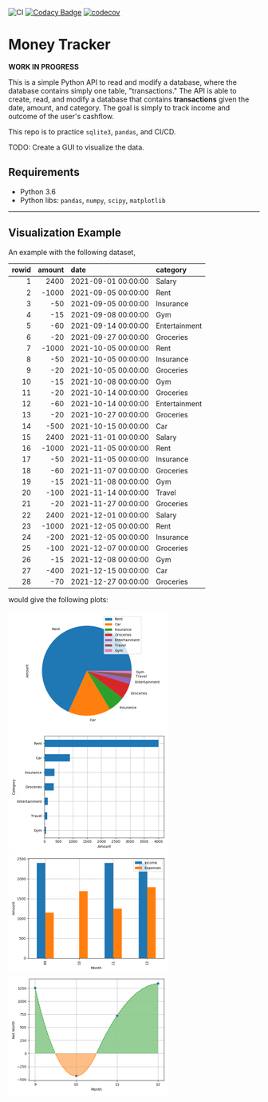 ![CI](https://github.com/zidanmahmoud/money_tracker/actions/workflows/ci.yml/badge.svg)
[![Codacy Badge](https://app.codacy.com/project/badge/Grade/df3993f2816142968121dc56e5731cc2)](https://www.codacy.com/gh/zidanmahmoud/money_tracker/dashboard?utm_source=github.com&amp;utm_medium=referral&amp;utm_content=zidanmahmoud/money_tracker&amp;utm_campaign=Badge_Grade)
[![codecov](https://codecov.io/gh/zidanmahmoud/money_tracker/branch/main/graph/badge.svg?token=69YDW00T26)](https://codecov.io/gh/zidanmahmoud/money_tracker)

# Money Tracker
**WORK IN PROGRESS**

This is a simple Python API to read and modify a database, where the database contains simply one table, "transactions." The API is able to create, read, and modify a database that contains **transactions** given the date, amount, and category. The goal is simply to track income and outcome of the user's cashflow.

This repo is to practice `sqlite3`, `pandas`, and CI/CD.

TODO: Create a GUI to visualize the data.

## Requirements
- Python 3.6
- Python libs: `pandas`, `numpy`, `scipy`, `matplotlib`

---

## Visualization Example

An example with the following dataset,

|   rowid |   amount | date                | category      |
|--------:|---------:|:--------------------|:--------------|
|       1 |     2400 | 2021-09-01 00:00:00 | Salary        |
|       2 |    -1000 | 2021-09-05 00:00:00 | Rent          |
|       3 |      -50 | 2021-09-05 00:00:00 | Insurance     |
|       4 |      -15 | 2021-09-08 00:00:00 | Gym           |
|       5 |      -60 | 2021-09-14 00:00:00 | Entertainment |
|       6 |      -20 | 2021-09-27 00:00:00 | Groceries     |
|       7 |    -1000 | 2021-10-05 00:00:00 | Rent          |
|       8 |      -50 | 2021-10-05 00:00:00 | Insurance     |
|       9 |      -20 | 2021-10-05 00:00:00 | Groceries     |
|      10 |      -15 | 2021-10-08 00:00:00 | Gym           |
|      11 |      -20 | 2021-10-14 00:00:00 | Groceries     |
|      12 |      -60 | 2021-10-14 00:00:00 | Entertainment |
|      13 |      -20 | 2021-10-27 00:00:00 | Groceries     |
|      14 |     -500 | 2021-10-15 00:00:00 | Car           |
|      15 |     2400 | 2021-11-01 00:00:00 | Salary        |
|      16 |    -1000 | 2021-11-05 00:00:00 | Rent          |
|      17 |      -50 | 2021-11-05 00:00:00 | Insurance     |
|      18 |      -60 | 2021-11-07 00:00:00 | Groceries     |
|      19 |      -15 | 2021-11-08 00:00:00 | Gym           |
|      20 |     -100 | 2021-11-14 00:00:00 | Travel        |
|      21 |      -20 | 2021-11-27 00:00:00 | Groceries     |
|      22 |     2400 | 2021-12-01 00:00:00 | Salary        |
|      23 |    -1000 | 2021-12-05 00:00:00 | Rent          |
|      24 |     -200 | 2021-12-05 00:00:00 | Insurance     |
|      25 |     -100 | 2021-12-07 00:00:00 | Groceries     |
|      26 |      -15 | 2021-12-08 00:00:00 | Gym           |
|      27 |     -400 | 2021-12-15 00:00:00 | Car           |
|      28 |      -70 | 2021-12-27 00:00:00 | Groceries     |

would give the following plots:

<img src="./readme_images/piechart.png" width="320">  <img src="./readme_images/barchart.png" width="320">
<img src="./readme_images/moneyflow.png" width="320"> <img src="./readme_images/networth.png" width="320">
